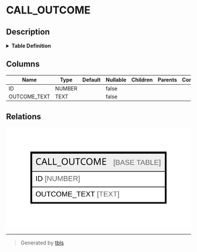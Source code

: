 # CALL_OUTCOME

## Description

<details>
<summary><strong>Table Definition</strong></summary>

```sql
create or replace TABLE CALL_OUTCOME (
	ID NUMBER(38,0) NOT NULL autoincrement,
	OUTCOME_TEXT VARCHAR(128) NOT NULL,
	constraint CALL_OUTCOME_AK_1 unique (OUTCOME_TEXT),
	constraint CALL_OUTCOME_PK primary key (ID)
);
```

</details>

## Columns

| Name | Type | Default | Nullable | Children | Parents | Comment |
| ---- | ---- | ------- | -------- | -------- | ------- | ------- |
| ID | NUMBER |  | false |  |  |  |
| OUTCOME_TEXT | TEXT |  | false |  |  |  |

## Relations

![er](CALL_OUTCOME.svg)

---

> Generated by [tbls](https://github.com/k1LoW/tbls)
